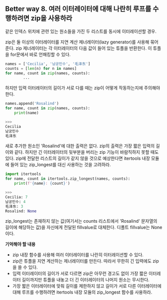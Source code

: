 ## Better way 8. 여러 이터레이터에 대해 나란히 루프를 수행하려면 zip을 사용하라

같은 인덱스 위치에 관련 있는 원소들을 가진 두 리스트를 동시에 이터레이션할 경우.

zip은 둘 이상의 이터레이터를 지연 계산 제너레이터(lazy generator)를 사용해 묶어준다. zip 제너레이터는 각 이터레이터의 다음 값이 들어 있는 튜플을 반환한다. 이 튜플을 for문에서 바로 언패킹할 수 있다.

```python
names = ['Cecilia', '남궁민수', '毛泽东']
counts = [len(n) for n in names]
for name, count in zip(names, counts):
		...
```

하지만 입력 이터레이터의 길이가 서로 다를 때는 zip이 어떻게 작동하는지에 주의해야 한다.

```python
names.append('Rosalind')
for name, count in zip(names, counts):
    print(name)

>>>
Cecilia
남궁민수
毛泽东
```

새로 추가한 원소인 'Rosalind'에 대한 출력은 없다. zip의 출력은 가장 짧은 입력의 길이와 같다. 하지만 긴 이터레이터의 뒷부분을 버리는 zip 기능이 바람직하지 못할 때도 있다. zip에 전달한 리스트의 길이가 같지 않을 것으로 예상한다면 itertools 내장 모듈에 들어 있는 zip_longest를 대신 사용하는 것을 고려하라.

```python
import itertools
for name, count in itertools.zip_longest(names, counts):
    print(f'{name}: {count}')

>>>
Cecilia: 7
남궁민수: 4
毛泽东: 3
Rosalind: None
```

zip_longest는 존재하지 않는 값(여기서는 counts 리스트에서 'Rosalind' 문자열의 길이에 해당하는 값)을 자신에게 전달된 fillvalue로 대체한다. 디폴트 fillvalue는 None이다.

**기억해야 할 내용**
- zip 내장 함수를 사용해 여러 이터레이터를 나란히 이터레이션할 수 있다.
- zip은 튜플을 지연 계산하는 제너레이터를 만든다. 따라서 무한히 긴 입력에도 zip을 쓸 수 있다.
- 입력 이터레이터의 길이가 서로 다르면 zip은 아무런 경고도 없이 가장 짧은 이터레이터 길이까지만 튜플을 내놓고 더 긴 이터레이터의 나머지 원소는 무시한다.
- 가장 짧은 이터레이터에 맞춰 길이를 제한하지 않고 길이가 서로 다른 이터레이터에 대해 루프를 수행하려면 itertools 내장 모듈의 zip_longest 함수를 사용하라.